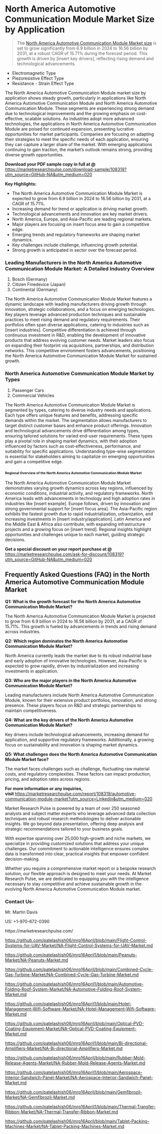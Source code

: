 <h1>North America Automotive Communication Module Market&nbsp;Size by Application</h1><blockquote><p>The <a href="https://marketresearchpulse.com/download-sample/108319?utm_source=GitHub-NA&amp;utm_medium=020">North America Automotive Communication Module Market size</a> is set to grow significantly from 6.9 billion in 2024 to 16.56 billion by 2031, at a robust CAGR of 15.71% during the forecast period. This growth is driven by [insert key drivers], reflecting rising demand and technological advancements.</p></blockquote><ul><li>Electromagnetic Type<li> Piezoresistive Effect Type<li> Resistance - Strain Effect Type</li></ul><p>The North America Automotive Communication Module market size by application shows steady growth, particularly in applications like North America Automotive Communication Module and North America Automotive Communication Module. These segments are experiencing strong demand due to technological improvements and the growing emphasis on cost-effective, scalable solutions. As industries adopt more advanced technologies, the applications in North America Automotive Communication Module are poised for continued expansion, presenting lucrative opportunities for market participants. Companies are focusing on adapting their strategies to meet the specific needs of each application, ensuring they can capture a larger share of the market. With emerging applications continuing to gain traction, the market’s outlook remains strong, providing diverse growth opportunities.</p><p><strong>Download your PDF sample copy in full at @ </strong><a href="https://marketresearchpulse.com/download-sample/108319?utm_source=GitHub-NA&amp;utm_medium=020">https://marketresearchpulse.com/download-sample/108319?utm_source=GitHub-NA&amp;utm_medium=020</a></p><p><strong>Key Highlights: </strong></p><ul><li>The North America Automotive Communication Module Market is expected to grow from 6.9 billion in 2024 to 16.56 billion by 2031, at a CAGR of 15.71%.</li><li>Increasing demand for trend or application is driving market growth.</li><li>Technological advancements and innovation are key market drivers.</li><li>North America, Europe, and Asia-Pacific are leading regional markets.</li><li>Major players are focusing on insert focus area to gain a competitive edge.</li><li>Emerging trends and regulatory frameworks are shaping market dynamics.</li><li>Key challenges include challenge, influencing growth potential.</li><li>Strong growth is anticipated in sector over the forecast period.</li></ul><h3>Leading Manufacturers in the North America Automotive Communication Module Market: A Detailed Industry Overview</h3><ol><li>Bosch (Germany)</li><li>Citizen Finedevice (Japan)</li><li>Continental (Germany)</li></ol><div class="flex max-w-full flex-col flex-grow"><div class="min-h-8 text-message flex w-full flex-col items-end gap-2 whitespace-normal break-words [.text-message+&amp;]:mt-5" dir="auto" data-message-author-role="assistant" data-message-id="fd8432e4-4910-450d-b182-61b7bfb0a01f" data-message-model-slug="gpt-4o"><div class="flex w-full flex-col gap-1 empty:hidden first:pt-[3px]"><div class="markdown prose w-full break-words dark:prose-invert light"><p>The North America Automotive Communication Module Market features a dynamic landscape with leading manufacturers driving growth through innovation, strategic collaborations, and a focus on emerging technologies. Key players leverage advanced production techniques and sustainable practices to meet rising demand and regulatory requirements. Their portfolios often span diverse applications, catering to industries such as [insert industries]. Competitive differentiation is achieved through continuous investment in R&amp;D, enabling the development of innovative products that address evolving customer needs. Market leaders also focus on expanding their footprint via acquisitions, partnerships, and distribution networks. This competitive environment fosters advancements, positioning the North America Automotive Communication Module Market for sustained growth.</p></div></div></div></div><h3>North America Automotive Communication Module Market by Types</h3><ol><li>Passenger Cars<li> Commercial Vehicles</li></ol><div class="flex max-w-full flex-col flex-grow"><div class="min-h-8 text-message flex w-full flex-col items-end gap-2 whitespace-normal break-words [.text-message+&amp;]:mt-5" dir="auto" data-message-author-role="assistant" data-message-id="084470be-0bb7-4664-bddf-5156b4f41249" data-message-model-slug="gpt-4o-mini"><div class="flex w-full flex-col gap-1 empty:hidden first:pt-[3px]"><div class="markdown prose w-full break-words dark:prose-invert light"><p>The North America Automotive Communication Module Market is segmented by types, catering to diverse industry needs and applications. Each type offers unique features and benefits, addressing specific demands within the market. The segmentation allows manufacturers to target distinct customer bases and enhance product offerings. Innovation and technological advancements drive differentiation among types, ensuring tailored solutions for varied end-user requirements. These types play a pivotal role in shaping market dynamics, with their adoption influenced by factors such as cost-effectiveness, performance, and suitability for specific applications. Understanding type-wise segmentation is essential for stakeholders aiming to capitalize on emerging opportunities and gain a competitive edge.</p></div></div></div></div><h3><span style="font-size: 11px;">Regional Overview of the North America Automotive Communication Module Market</span></h3><div class="flex max-w-full flex-col flex-grow"><div class="min-h-8 text-message flex w-full flex-col items-end gap-2 whitespace-normal break-words [.text-message+&amp;]:mt-5" dir="auto" data-message-author-role="assistant" data-message-id="e9038762-ce64-4e30-91c9-9bd413514231" data-message-model-slug="gpt-4o-mini"><div class="flex w-full flex-col gap-1 empty:hidden first:pt-[3px]"><div class="markdown prose w-full break-words dark:prose-invert light"><p>The North America Automotive Communication Module Market demonstrates varying growth dynamics across key regions, influenced by economic conditions, industrial activity, and regulatory frameworks. North America leads with advancements in technology and high adoption rates in industries like [insert example]. Europe follows, driven by innovation and strong governmental support for [insert focus area]. The Asia-Pacific region exhibits the fastest growth due to rapid industrialization, urbanization, and increasing investments in [insert industry/application]. Latin America and the Middle East &amp; Africa also contribute, with expanding infrastructure projects and a growing focus on [insert trend]. Regional insights highlight opportunities and challenges unique to each market, guiding strategic decisions.</p></div></div></div></div><p><strong>Get a special discount on your report purchase at @ </strong><a href="https://marketresearchpulse.com/ask-for-discount/108319?utm_source=GitHub-NA&amp;utm_medium=020">https://marketresearchpulse.com/ask-for-discount/108319?utm_source=GitHub-NA&amp;utm_medium=020</a></p><h2>Frequently Asked Questions (FAQ) in the North America Automotive Communication Module Market</h2><p><strong>Q1: What is the growth forecast for the North America Automotive Communication Module Market?</strong></p><p>The North America Automotive Communication Module Market is projected to grow from 6.9 billion in 2024 to 16.56 billion by 2031, at a CAGR of 15.71%. This growth is fueled by advancements in trends and rising demand across industries.</p><p><strong>Q2: Which region dominates the North America Automotive Communication Module Market?</strong></p><p>North America currently leads the market due to its robust industrial base and early adoption of innovative technologies. However, Asia-Pacific is expected to grow rapidly, driven by industrialization and increasing investments in application.</p><p><strong>Q3: Who are the major players in the North America Automotive Communication Module Market?</strong></p><p>Leading manufacturers include North America Automotive Communication Module, known for their extensive product portfolios, innovation, and strong presence. These players focus on R&amp;D and strategic partnerships to maintain competitiveness.</p><p><strong>Q4: What are the key drivers of the North America Automotive Communication Module Market?</strong></p><p>Key drivers include technological advancements, increasing demand for application, and supportive regulatory frameworks. Additionally, a growing focus on sustainability and innovation is shaping market dynamics.</p><p><strong>Q5: What challenges does the North America Automotive Communication Module Market face?</strong></p><p>The market faces challenges such as challenge, fluctuating raw material costs, and regulatory complexities. These factors can impact production, pricing, and adoption rates across regions.</p><p><strong>For more information or any inquiries, visit&nbsp;</strong><a href="https://marketresearchpulse.com/report/108319/automotive-communication-module-market?utm_source=Linkedin&utm_medium=020">https://marketresearchpulse.com/report/108319/automotive-communication-module-market?utm_source=Linkedin&utm_medium=020</a></p><p>Market Research Pulse is powered by a team of over 250 seasoned analysts and subject matter experts who leverage advanced data collection techniques and robust research methodologies to deliver actionable insights. We go beyond data presentation, offering deep analysis and strategic recommendations tailored to your business goals.</p><p>With expertise spanning over 25,000 high-growth and niche markets, we specialize in providing customized solutions that address your unique challenges. Our commitment to actionable intelligence ensures complex data is transformed into clear, practical insights that empower confident decision-making.</p><p>Whether you require a comprehensive market report or a bespoke research solution, our flexible approach is designed to meet your needs. At Market Research Pulse, we are dedicated to equipping you with the intelligence necessary to stay competitive and achieve sustainable growth in the evolving North America Automotive Communication Module market.</p><h3><strong>Contact Us-</strong></h3><p>Mr. Martin Davis</p><p>US: +1-970-672-0390</p><p>https://marketresearchpulse.com/</p><p><a href="https://github.com/patelashish06/mrp16April/blob/main/Flight-Control-Systems-for-UAV-Market/NA-Flight-Control-Systems-for-UAV-Market.md">https://github.com/patelashish06/mrp16April/blob/main/Flight-Control-Systems-for-UAV-Market/NA-Flight-Control-Systems-for-UAV-Market.md</a></p><p><a href="https://github.com/patelashish06/mrp16April1/blob/main/Peanuts-Market/NA-Peanuts-Market.md">https://github.com/patelashish06/mrp16April1/blob/main/Peanuts-Market/NA-Peanuts-Market.md</a></p><p><a href="https://github.com/patelashish06/mrp16April/blob/main/Combined-Cycle-Gas-Turbine-Market/NA-Combined-Cycle-Gas-Turbine-Market.md">https://github.com/patelashish06/mrp16April/blob/main/Combined-Cycle-Gas-Turbine-Market/NA-Combined-Cycle-Gas-Turbine-Market.md</a></p><p><a href="https://github.com/patelashish06/mrp16April1/blob/main/Automotive-Folding-Roof-System-Market/NA-Automotive-Folding-Roof-System-Market.md">https://github.com/patelashish06/mrp16April1/blob/main/Automotive-Folding-Roof-System-Market/NA-Automotive-Folding-Roof-System-Market.md</a></p><p><a href="https://github.com/patelashish06/mrp16April1/blob/main/Hotel-Management-Wifi-Software-Market/NA-Hotel-Management-Wifi-Software-Market.md">https://github.com/patelashish06/mrp16April1/blob/main/Hotel-Management-Wifi-Software-Market/NA-Hotel-Management-Wifi-Software-Market.md</a></p><p><a href="https://github.com/patelashish06/mrp16April/blob/main/Optical-PVD-Coating-Equipment-Market/NA-Optical-PVD-Coating-Equipment-Market.md">https://github.com/patelashish06/mrp16April/blob/main/Optical-PVD-Coating-Equipment-Market/NA-Optical-PVD-Coating-Equipment-Market.md</a></p><p><a href="https://github.com/patelashish06/mrp16April1/blob/main/Bi-directional-Amplifiers-Market/NA-Bi-directional-Amplifiers-Market.md">https://github.com/patelashish06/mrp16April1/blob/main/Bi-directional-Amplifiers-Market/NA-Bi-directional-Amplifiers-Market.md</a></p><p><a href="https://github.com/patelashish06/mrp16April/blob/main/Rubber-Mold-Release-Agents-Market/NA-Rubber-Mold-Release-Agents-Market.md">https://github.com/patelashish06/mrp16April/blob/main/Rubber-Mold-Release-Agents-Market/NA-Rubber-Mold-Release-Agents-Market.md</a></p><p><a href="https://github.com/patelashish06/mrp16April1/blob/main/Aerospace-Interior-Sandwich-Panel-Market/NA-Aerospace-Interior-Sandwich-Panel-Market.md">https://github.com/patelashish06/mrp16April1/blob/main/Aerospace-Interior-Sandwich-Panel-Market/NA-Aerospace-Interior-Sandwich-Panel-Market.md</a></p><p><a href="https://github.com/patelashish06/mrp16April/blob/main/Gemfibrozil-Market/NA-Gemfibrozil-Market.md">https://github.com/patelashish06/mrp16April/blob/main/Gemfibrozil-Market/NA-Gemfibrozil-Market.md</a></p><p><a href="https://github.com/patelashish06/mrp16April1/blob/main/Thermal-Transfer-Ribbon-Market/NA-Thermal-Transfer-Ribbon-Market.md">https://github.com/patelashish06/mrp16April1/blob/main/Thermal-Transfer-Ribbon-Market/NA-Thermal-Transfer-Ribbon-Market.md</a></p><p><a href="https://github.com/patelashish06/mrp16April/blob/main/Tablet-Packing-Machines-Market/NA-Tablet-Packing-Machines-Market.md">https://github.com/patelashish06/mrp16April/blob/main/Tablet-Packing-Machines-Market/NA-Tablet-Packing-Machines-Market.md</a></p>